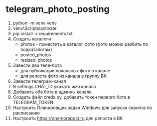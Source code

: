 # telegram_photo_posting

1. python -m venv venv
2. venv\Scripts\activate
3. pip install -r requirements.txt
4. Создать каталоги
    - photos - поместить в каталог фото (фото можно разбить по подкаталогам)
    - posted_photos
    - resized_photos
5. Завести два теле-бота
    - для публикации локальных фото в канале
    - для репоста фото из канала в группу ВК
6. Завести телеграм-канал
7. В settings.CHAT_ID указать имя канала
8. Добавить оба бота в админы канала
9. Создать файл creds.py, добавить токен первого бота в TELEGRAM_TOKEN
10. Настроить Планировщик задач Windows для запуска скрипта по расписанию
11. Настроить https://onemorepost.ru для репоста в ВК

